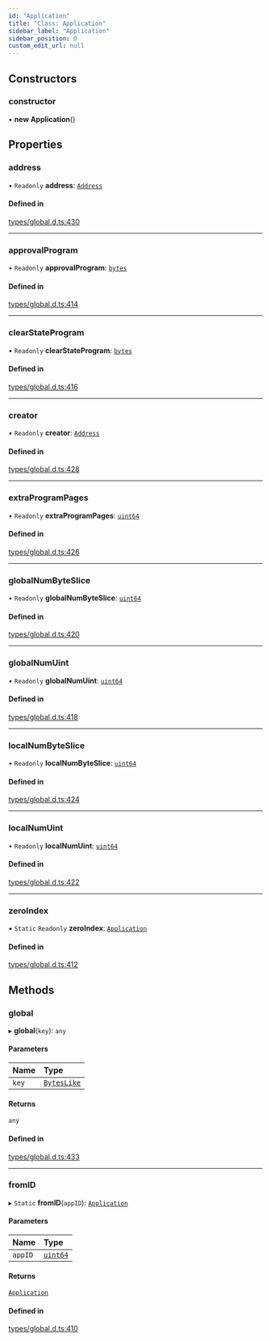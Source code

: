 ```yaml
---
id: "Application"
title: "Class: Application"
sidebar_label: "Application"
sidebar_position: 0
custom_edit_url: null
---
```


## Constructors

### constructor

• **new Application**()

## Properties

### address

• `Readonly` **address**: [`Address`](Address.md)

#### Defined in

[types/global.d.ts:430](https://github.com/algorand-devrel/tealscript/blob/19d5bb7/types/global.d.ts#L430)

___

### approvalProgram

• `Readonly` **approvalProgram**: [`bytes`](../modules.md#bytes)

#### Defined in

[types/global.d.ts:414](https://github.com/algorand-devrel/tealscript/blob/19d5bb7/types/global.d.ts#L414)

___

### clearStateProgram

• `Readonly` **clearStateProgram**: [`bytes`](../modules.md#bytes)

#### Defined in

[types/global.d.ts:416](https://github.com/algorand-devrel/tealscript/blob/19d5bb7/types/global.d.ts#L416)

___

### creator

• `Readonly` **creator**: [`Address`](Address.md)

#### Defined in

[types/global.d.ts:428](https://github.com/algorand-devrel/tealscript/blob/19d5bb7/types/global.d.ts#L428)

___

### extraProgramPages

• `Readonly` **extraProgramPages**: [`uint64`](../modules.md#uint64)

#### Defined in

[types/global.d.ts:426](https://github.com/algorand-devrel/tealscript/blob/19d5bb7/types/global.d.ts#L426)

___

### globalNumByteSlice

• `Readonly` **globalNumByteSlice**: [`uint64`](../modules.md#uint64)

#### Defined in

[types/global.d.ts:420](https://github.com/algorand-devrel/tealscript/blob/19d5bb7/types/global.d.ts#L420)

___

### globalNumUint

• `Readonly` **globalNumUint**: [`uint64`](../modules.md#uint64)

#### Defined in

[types/global.d.ts:418](https://github.com/algorand-devrel/tealscript/blob/19d5bb7/types/global.d.ts#L418)

___

### localNumByteSlice

• `Readonly` **localNumByteSlice**: [`uint64`](../modules.md#uint64)

#### Defined in

[types/global.d.ts:424](https://github.com/algorand-devrel/tealscript/blob/19d5bb7/types/global.d.ts#L424)

___

### localNumUint

• `Readonly` **localNumUint**: [`uint64`](../modules.md#uint64)

#### Defined in

[types/global.d.ts:422](https://github.com/algorand-devrel/tealscript/blob/19d5bb7/types/global.d.ts#L422)

___

### zeroIndex

▪ `Static` `Readonly` **zeroIndex**: [`Application`](Application.md)

#### Defined in

[types/global.d.ts:412](https://github.com/algorand-devrel/tealscript/blob/19d5bb7/types/global.d.ts#L412)

## Methods

### global

▸ **global**(`key`): `any`

#### Parameters

| Name | Type |
| :------ | :------ |
| `key` | [`BytesLike`](../modules.md#byteslike) |

#### Returns

`any`

#### Defined in

[types/global.d.ts:433](https://github.com/algorand-devrel/tealscript/blob/19d5bb7/types/global.d.ts#L433)

___

### fromID

▸ `Static` **fromID**(`appID`): [`Application`](Application.md)

#### Parameters

| Name | Type |
| :------ | :------ |
| `appID` | [`uint64`](../modules.md#uint64) |

#### Returns

[`Application`](Application.md)

#### Defined in

[types/global.d.ts:410](https://github.com/algorand-devrel/tealscript/blob/19d5bb7/types/global.d.ts#L410)
